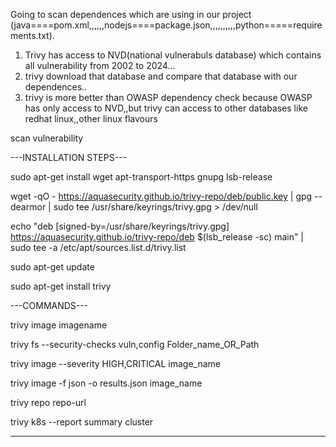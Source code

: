 Going to scan dependences which are using in our project (java====pom.xml,,,,,,nodejs====package.json,,,,,,,,,,python=====requirements.txt).
1) Trivy has access to NVD(national vulnerabuls database) which contains all vulnerability  from 2002 to 2024...
2) trivy download that database and compare that database with our dependences..
3) trivy is more better than OWASP dependency check because OWASP has only access to NVD,,but trivy can access to other databases like redhat linux,,other linux flavours 

scan vulnerability 




---INSTALLATION STEPS---

sudo apt-get install wget apt-transport-https gnupg lsb-release

wget -qO - https://aquasecurity.github.io/trivy-repo/deb/public.key | gpg --dearmor | sudo tee /usr/share/keyrings/trivy.gpg > /dev/null

echo "deb [signed-by=/usr/share/keyrings/trivy.gpg] https://aquasecurity.github.io/trivy-repo/deb $(lsb_release -sc) main" | sudo tee -a /etc/apt/sources.list.d/trivy.list

sudo apt-get update

sudo apt-get install trivy


---COMMANDS---

trivy image imagename

trivy fs --security-checks vuln,config   Folder_name_OR_Path

trivy image --severity HIGH,CRITICAL image_name

trivy image -f json -o results.json image_name

trivy repo repo-url

trivy k8s --report summary cluster

*******************************************************************************************************************************************************************





